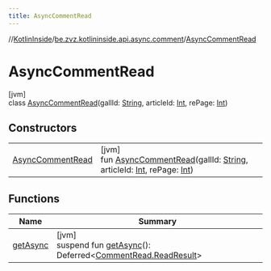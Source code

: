 ```yaml
---
title: AsyncCommentRead
---
```

//[KotlinInside](../../../index.html)/[be.zvz.kotlininside.api.async.comment](../index.html)/[AsyncCommentRead](index.html)



# AsyncCommentRead



[jvm]\
class [AsyncCommentRead](index.html)(gallId: [String](https://kotlinlang.org/api/latest/jvm/stdlib/kotlin/-string/index.html), articleId: [Int](https://kotlinlang.org/api/latest/jvm/stdlib/kotlin/-int/index.html), rePage: [Int](https://kotlinlang.org/api/latest/jvm/stdlib/kotlin/-int/index.html))



## Constructors


| | |
|---|---|
| [AsyncCommentRead](-async-comment-read.html) | [jvm]<br>fun [AsyncCommentRead](-async-comment-read.html)(gallId: [String](https://kotlinlang.org/api/latest/jvm/stdlib/kotlin/-string/index.html), articleId: [Int](https://kotlinlang.org/api/latest/jvm/stdlib/kotlin/-int/index.html), rePage: [Int](https://kotlinlang.org/api/latest/jvm/stdlib/kotlin/-int/index.html)) |


## Functions


| Name | Summary |
|---|---|
| [getAsync](get-async.html) | [jvm]<br>suspend fun [getAsync](get-async.html)(): Deferred&lt;[CommentRead.ReadResult](../../be.zvz.kotlininside.api.comment/-comment-read/-read-result/index.html)&gt; |

